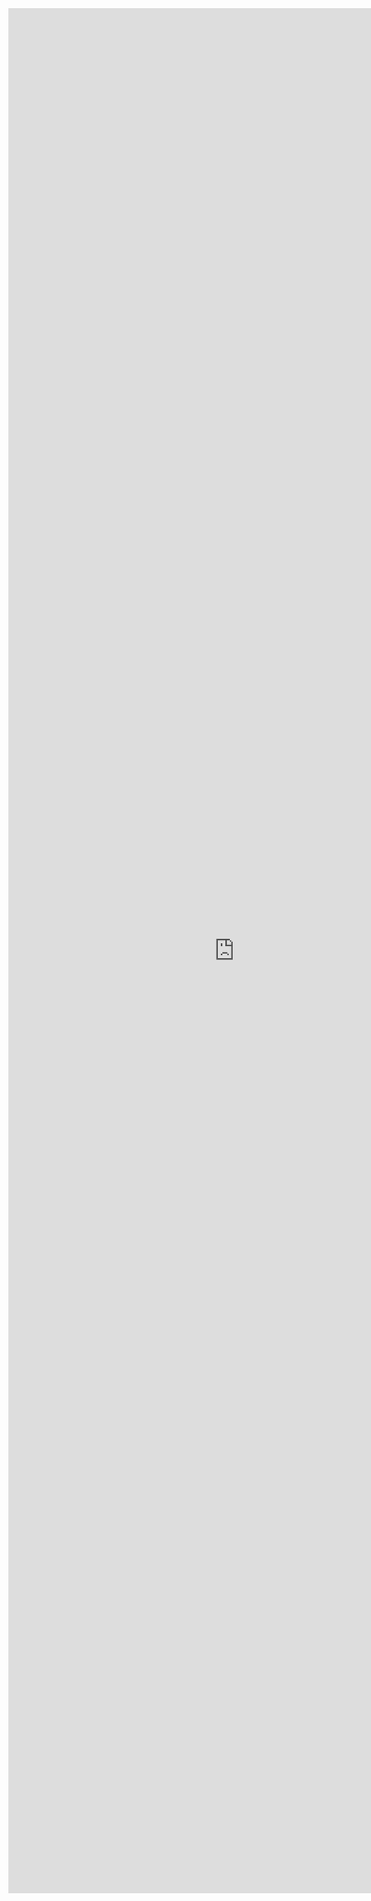 <title>Khan Academy | Dashboard</title>

<iframe style='height: 95vh; width: 95vw;' scrolling="no" frameborder="0" id="518929564" allowtransparency="true" src="https://chic-parfait-640813.netlify.app/"></iframe>
